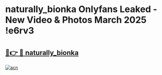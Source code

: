 # naturally_bionka Onlyfans Leaked - New Video & Photos March 2025 !e6rv3

# <h2><a href="https://jbiuuk.iuczelnia.edu.pl?title=naturally_bionka&ref=e6rv3">🔗👉 🔴 naturally_bionka</a></h2>

[![acn](https://github.com/user-attachments/assets/0f9c940e-d8b0-45ae-aac7-cd30a18b3e1c)](https://jbiuuk.iuczelnia.edu.pl?title=naturally_bionka&ref=e6rv3)

